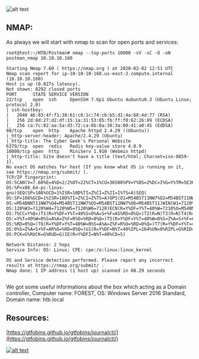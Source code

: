 

[logo]: https://github.com/Zer0CodeX/Hack-The-Box/raw/master/Postman/Postman.jpg
![alt text](https://github.com/Zer0CodeX/Hack-The-Box/raw/master/Postman/Postman.jpg "Postman")

## NMAP:
As always we will start with nmap to scan for open ports and services:

```console
root@test:~/HTB/Postman# nmap --top-ports 10000 -sV -sC -O -oN postman_nmap 10.10.10.160

Starting Nmap 7.60 ( https://nmap.org ) at 2020-02-02 12:51 UTC
Nmap scan report for ip-10-10-10-160.us-east-2.compute.internal (10.10.10.160)
Host is up (0.027s latency).
Not shown: 8292 closed ports
PORT      STATE SERVICE VERSION
22/tcp    open  ssh     OpenSSH 7.6p1 Ubuntu 4ubuntu0.3 (Ubuntu Linux; protocol 2.0)
| ssh-hostkey:
|   2048 46:83:4f:f1:38:61:c0:1c:74:cb:b5:d1:4a:68:4d:77 (RSA)
|   256 2d:8d:27:d2:df:15:1a:31:53:05:fb:ff:f0:62:26:89 (ECDSA)
|_  256 ca:7c:82:aa:5a:d3:72:ca:8b:8a:38:3a:80:41:a0:45 (EdDSA)
80/tcp    open  http    Apache httpd 2.4.29 ((Ubuntu))
|_http-server-header: Apache/2.4.29 (Ubuntu)
|_http-title: The Cyber Geek's Personal Website
6379/tcp  open  redis   Redis key-value store 4.0.9
10000/tcp open  http    MiniServ 1.910 (Webmin httpd)
|_http-title: Site doesn't have a title (text/html; Charset=iso-8859-1).
No exact OS matches for host (If you know what OS is running on it, see https://nmap.org/submit/ ).
TCP/IP fingerprint:
OS:SCAN(V=7.60%E=4%D=2/2%OT=22%CT=1%CU=36508%PV=Y%DS=2%DC=I%G=Y%TM=5E36C607
OS:%P=x86_64-pc-linux-gnu)SEQ(SP=108%GCD=1%ISR=10D%TI=Z%CI=Z%II=I%TS=A)SEQ(
OS:SP=108%GCD=1%ISR=10D%TI=Z%CI=Z%TS=A)OPS(O1=M54BST11NW7%O2=M54BST11NW7%O3
OS:=M54BNNT11NW7%O4=M54BST11NW7%O5=M54BST11NW7%O6=M54BST11)WIN(W1=7120%W2=7
OS:120%W3=7120%W4=7120%W5=7120%W6=7120)ECN(R=Y%DF=Y%T=40%W=7210%O=M54BNNSNW
OS:7%CC=Y%Q=)T1(R=Y%DF=Y%T=40%S=O%A=S+%F=AS%RD=0%Q=)T2(R=N)T3(R=N)T4(R=Y%DF
OS:=Y%T=40%W=0%S=A%A=Z%F=R%O=%RD=0%Q=)T5(R=Y%DF=Y%T=40%W=0%S=Z%A=S+%F=AR%O=
OS:%RD=0%Q=)T6(R=Y%DF=Y%T=40%W=0%S=A%A=Z%F=R%O=%RD=0%Q=)T7(R=Y%DF=Y%T=40%W=
OS:0%S=Z%A=S+%F=AR%O=%RD=0%Q=)U1(R=Y%DF=N%T=40%IPL=164%UN=0%RIPL=G%RID=G%RI
OS:PCK=G%RUCK=G%RUD=G)IE(R=Y%DFI=N%T=40%CD=S)

Network Distance: 2 hops
Service Info: OS: Linux; CPE: cpe:/o:linux:linux_kernel

OS and Service detection performed. Please report any incorrect results at https://nmap.org/submit/ .
Nmap done: 1 IP address (1 host up) scanned in 60.29 seconds


```
We got some useful informations about the box which acting as a Domain controller, 
Computer name: FOREST, 
OS: Windows Server 2016 Standard, 
Domain name: htb.local



## Resources:
[https://gtfobins.github.io/gtfobins/journalctl/](https://gtfobins.github.io/gtfobins/journalctl/)



[![alt text](https://www.hackthebox.eu/badge/image/131282)](https://www.hackthebox.eu/profile/131282 "Zer0Code")



